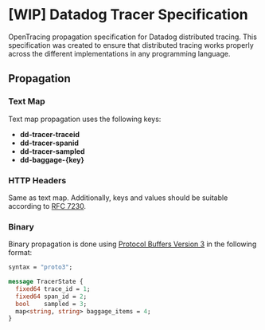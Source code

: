 # [WIP] Datadog Tracer Specification

OpenTracing propagation specification for Datadog distributed tracing. This specification was created to ensure that distributed tracing works properly across the different implementations in any programming language.

## Propagation

### Text Map

Text map propagation uses the following keys:

* **dd-tracer-traceid**
* **dd-tracer-spanid**
* **dd-tracer-sampled**
* **dd-baggage-{key}**

### HTTP Headers

Same as text map. Additionally, keys and values should be suitable according to [RFC 7230](https://tools.ietf.org/html/rfc7230#section-3.2.4).

### Binary

Binary propagation is done using [Protocol Buffers Version 3](https://developers.google.com/protocol-buffers/docs/reference/proto3-spec) in the following format:

```protobuf
syntax = "proto3";

message TracerState {
  fixed64 trace_id = 1;
  fixed64 span_id = 2;
  bool    sampled = 3;
  map<string, string> baggage_items = 4;
}
```
